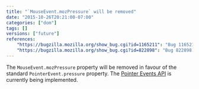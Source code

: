 ```yaml
---
title: "`MouseEvent.mozPressure` will be removed"
date: "2015-10-26T20:21:00-07:00"
categories: ["dom"]
tags: []
versions: ["future"]
references:
    "https://bugzilla.mozilla.org/show_bug.cgi?id=1165211": "Bug 1165211 - Remove MouseEvent.mozPressure."
    "https://bugzilla.mozilla.org/show_bug.cgi?id=822898": "Bug 822898 - Implement pointer events"
---
```

The `MouseEvent.mozPressure` property will be removed in favour of the standard `PointerEvent.pressure` property. The [Pointer Events API](http://www.w3.org/TR/pointerevents/) is currently being implemented.
